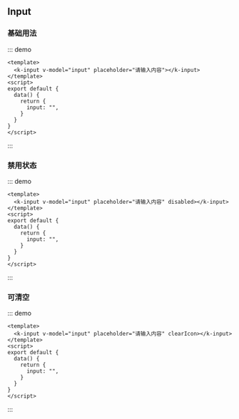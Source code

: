 ## Input

### 基础用法

::: demo
```vue
<template>
  <k-input v-model="input" placeholder="请输入内容"></k-input>
</template>
<script>
export default {
  data() {
    return {
      input: "",
    }
  }
}
</script>
```
:::

### 禁用状态

::: demo
```vue
<template>
  <k-input v-model="input" placeholder="请输入内容" disabled></k-input>
</template>
<script>
export default {
  data() {
    return {
      input: "",
    }
  }
}
</script>
```
:::

### 可清空

::: demo
```vue
<template>
  <k-input v-model="input" placeholder="请输入内容" clearIcon></k-input>
</template>
<script>
export default {
  data() {
    return {
      input: "",
    }
  }
}
</script>
```
:::
